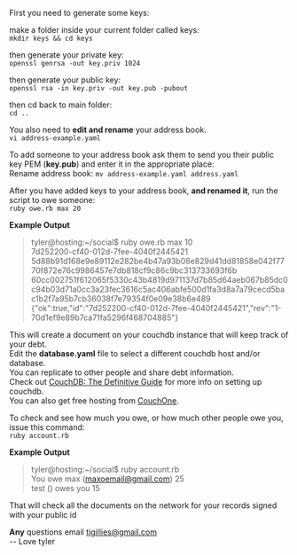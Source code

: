 First you need to generate some keys:

make a folder inside your current folder called keys:  
`mkdir keys && cd keys`

then generate your private key:  
`openssl genrsa -out key.priv 1024`

then generate your public key:  
`openssl rsa -in key.priv -out key.pub -pubout`

then cd back to main folder:  
`cd ..`

You also need to **edit and rename** your address book.  
`vi address-example.yaml`

To add someone to your address book ask them to send you their public key PEM (**key.pub**) and enter it in the appropriate place:  
Rename address book: `mv address-example.yaml address.yaml`

After you have added keys to your address book, **and renamed it**, run the script to owe someone:  
`ruby owe.rb max 20`

**Example Output**
> tyler@hosting:~/social$ ruby owe.rb max 10  
> 7d252200-cf40-012d-7fee-4040f2445421  
> 5d88b91d168e9e89112e282be4b47a93b08e829d41dd81858e042f7770f872e76c9986457e7db818cf9c86c9bc313733693f6b  
> 60cc002751f612065f5330c43b4819d971137d7b85d64aeb067b85dc0c94b03d71a0cc3a23fec3616c5ac406abfe500d1fa3d8a7a79cecd5bac1b2f7a95b7cb36038f7e79354f0e09e38b6e489  
> {"ok":true,"id":"7d252200-cf40-012d-7fee-4040f2445421","rev":"1-70d1ef9e89b7ca71fa5296f468704885"}

This will create a document on your couchdb instance that will keep track of your debt.  
Edit the **database.yaml** file to select a different couchdb host and/or database.  
You can replicate to other people and share debt information.  
Check out [CouchDB: The Definitive Guide](http://guide.couchdb.org/) for more info on setting up couchdb.  
You can also get free hosting from [CouchOne](http://www.couchone.com/).

To check and see how much you owe, or how much other people owe you, issue this command:  
`ruby account.rb`

**Example Output**
> tyler@hosting:~/social$ ruby account.rb  
> You owe max (maxoemail@gmail.com) 25  
> test () owes you 15

That will check all the documents on the network for your records signed with your public id

**Any** questions email [tjgillies@gmail.com](mailto://tjgillies@gmail.com)  
-- Love tyler